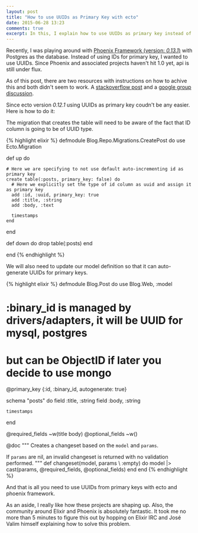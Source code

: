 ```yaml
---
layout: post
title: "How to use UUIDs as Primary Key with ecto"
date: 2015-06-28 13:23
comments: true
excerpt: In this, I explain how to use UUIDs as primary key instead of IDs when using ecto with Phoenix Framework.
---
```


Recently, I was playing around with [Phoenix Framework (version: _0.13.1_)](http://phoenixframework.org) with Postgres as the database. Instead of using IDs for primary key, I wanted to use UUIDs.
Since Phoenix and associated projects haven't hit 1.0 yet, api is still under flux.

As of this post, there are two resources with instructions on how to achive this and both didn't seem to work. A [stackoverflow post](http://stackoverflow.com/questions/30004008/setting-up-phoenix-framework-and-ecto-to-use-uuids-how-to-insert-the-generated) and a [google group discussion](https://groups.google.com/forum/#!topic/phoenix-talk/OZaL2nSWUTE).

Since ecto version _0.12.1_ using UUIDs as primary key coudn't be any easier.
Here is how to do it:

<!--more-->

The migration that creates the table will need to be aware of the fact that ID column is going to be of UUID type.

{% highlight elixir %}
defmodule Blog.Repo.Migrations.CreatePost do
  use Ecto.Migration

  def up do

    # Here we are specifying to not use default auto-incrementing id as primary key
    create table(:posts, primary_key: false) do
      # Here we explicitly set the type of id column as uuid and assign it as primary key
      add :id, :uuid, primary_key: true
      add :title, :string
      add :body, :text

      timestamps
    end

  end

  def down do
    drop table(:posts)
  end

end
{% endhighlight %}


We will also need to update our model definition so that it can auto-generate UUIDs for primary keys.

{% highlight elixir %}
defmodule Blog.Post do
  use Blog.Web, :model

  # :binary_id is managed by drivers/adapters, it will be UUID for mysql, postgres
  #  but can be ObjectID if later you decide to use mongo
  @primary_key {:id, :binary_id, autogenerate: true}

  schema "posts" do
    field :title, :string
    field :body, :string

    timestamps
  end

  @required_fields ~w(title body)
  @optional_fields ~w()


  @doc """
  Creates a changeset based on the `model` and `params`.

  If `params` are nil, an invalid changeset is returned
  with no validation performed.
  """
  def changeset(model, params \\ :empty) do
    model
    |> cast(params, @required_fields, @optional_fields)
  end
end
{% endhighlight %}

And that is all you need to use UUIDs from primary keys with ecto and phoenix framework.

As an aside, I really like how these projects are shaping up. Also, the community around Elixir and Phoenix is absolutely fantastic. It took me no more than 5 minutes to figure this out by hopping on Elixir IRC and José Valim himself explaining how to solve this problem.